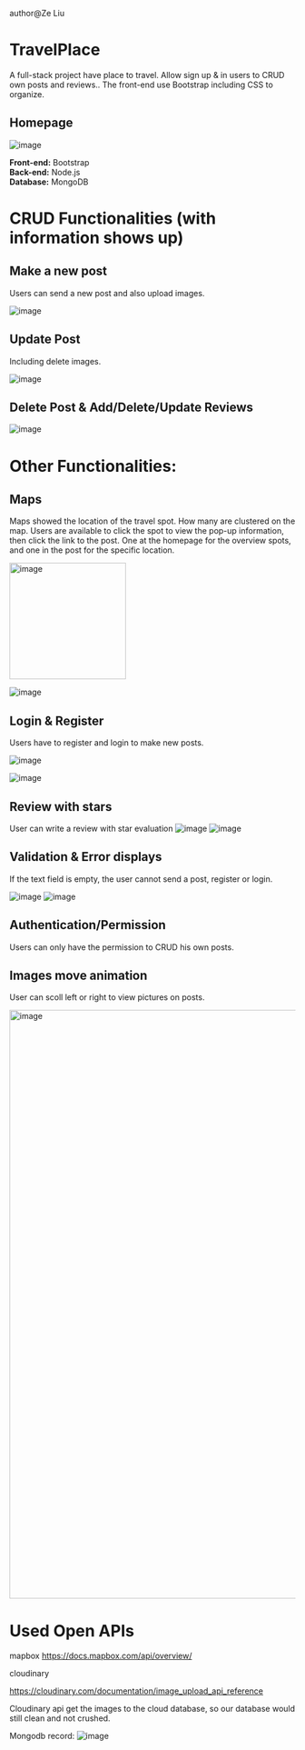 author@Ze Liu

# TravelPlace
A full-stack project have place to travel. Allow sign up &amp; in users to CRUD own posts and reviews.. The front-end use Bootstrap including CSS to organize.
## Homepage
![image](https://user-images.githubusercontent.com/32544961/123673947-a0e4d500-d81b-11eb-8076-f748182eadc7.png)

**Front-end:** Bootstrap <br>
**Back-end:** Node.js  <br>
**Database:** MongoDB <br>



# CRUD Functionalities (with information shows up)
## Make a new post
Users can send a new post and also upload images.

![image](https://user-images.githubusercontent.com/90260431/189530121-08084826-64e1-47a4-9ef9-c73f22f739eb.png)


## Update Post
Including delete images.

![image](https://user-images.githubusercontent.com/90260431/189530137-897297df-5514-4532-8c5e-0a490c8a59bf.png)

## Delete Post & Add/Delete/Update Reviews

![image](https://user-images.githubusercontent.com/90260431/189530145-423be91f-3a3b-4ccc-8144-4f27f0962670.png)


# Other Functionalities:
## Maps
Maps showed the location of the travel spot. How many are clustered on the map. Users are available to click the spot to view the pop-up information, then click the link to the post. One at the homepage for the overview spots, and one in the post for the specific location.

<img width="205" alt="image" src="https://user-images.githubusercontent.com/90260431/189530167-2b3c98ed-1960-42f1-9a63-75b2c92e4ed0.png">

![image](https://user-images.githubusercontent.com/90260431/189530169-b08c5f19-3eda-4024-a102-def97c0f95d0.png)


## Login & Register
Users have to register and login to make new posts.

![image](https://user-images.githubusercontent.com/90260431/189530185-2259ed36-ce34-4ca3-b2b5-85700f33481e.png)

![image](https://user-images.githubusercontent.com/90260431/189530191-00cd59ba-52a5-4a3c-a6c1-fc78098a240e.png)


## Review with stars
User can write a review with star evaluation
![image](https://user-images.githubusercontent.com/90260431/189530213-3161b17a-1786-45f2-9a9a-72e8992ef3d1.png)
![image](https://user-images.githubusercontent.com/90260431/189530218-eb37c83f-2061-4f43-924e-3b03f6401781.png)

## Validation & Error displays
If the text field is empty, the user cannot send a post, register or login.

![image](https://user-images.githubusercontent.com/90260431/189530228-141a6b89-cae3-45fb-ba50-80c45c47bde7.png)
![image](https://user-images.githubusercontent.com/90260431/189530233-f9a5512e-19ec-4d62-aa90-0dbf30bcce65.png)

## Authentication/Permission
Users can only have the permission to CRUD his own posts.

## Images move animation
User can scoll left or right to view pictures on posts.

<img width="1036" alt="image" src="https://user-images.githubusercontent.com/90260431/189530349-b9c48b27-f48f-44b3-9de3-948595c420fd.png">


# Used Open APIs
mapbox
https://docs.mapbox.com/api/overview/

cloudinary

https://cloudinary.com/documentation/image_upload_api_reference

Cloudinary api get the images to the cloud database, so our database would still clean and not crushed.


Mongodb record:
![image](https://user-images.githubusercontent.com/32544961/123674603-5fa0f500-d81c-11eb-982b-90e2328644ad.png)


